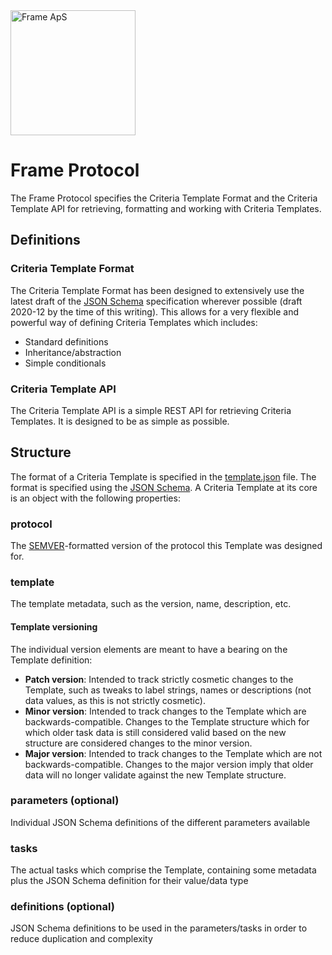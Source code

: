 <img alt="Frame ApS" src="https://openframe-public.s3.eu-west-1.amazonaws.com/assets/logo-text-google-admin.png" width="200" />

# Frame Protocol
The Frame Protocol specifies the Criteria Template Format and the Criteria Template API for retrieving, formatting and working with Criteria Templates.

## Definitions
### Criteria Template Format
The Criteria Template Format has been designed to extensively use the latest draft of the [JSON Schema](https://json-schema.org/)
specification wherever possible (draft 2020-12 by the time of this writing). This allows for a very flexible and powerful way of
defining Criteria Templates which includes:
- Standard definitions
- Inheritance/abstraction
- Simple conditionals

### Criteria Template API
The Criteria Template API is a simple REST API for retrieving Criteria Templates. It is designed to be as simple as possible.

## Structure
The format of a Criteria Template is specified in the [template.json](template.json) file. The format is specified using the [JSON Schema](https://json-schema.org/).
A Criteria Template at its core is an object with the following properties:

### protocol
The [SEMVER](https://semver.org/)-formatted version of the protocol this Template was designed for.

### template
The template metadata, such as the version, name, description, etc.

#### Template versioning
The individual version elements are meant to have a bearing on the Template definition:
* **Patch version**: Intended to track strictly cosmetic changes to the Template, such as tweaks to label strings, names or descriptions (not data values, as this 
is not strictly cosmetic).
* **Minor version**: Intended to track changes to the Template which are backwards-compatible. Changes to the Template structure which for which older task
data is still considered valid based on the new structure are considered changes to the minor version.
* **Major version**:
Intended to track changes to the Template which are not backwards-compatible. Changes to the major version imply that older data will no longer
validate against the new Template structure.

### parameters (optional)
Individual JSON Schema definitions of the different parameters available

### tasks
The actual tasks which comprise the Template, containing some metadata plus the JSON Schema definition for their value/data type

### definitions (optional)
JSON Schema definitions to be used in the parameters/tasks in order to reduce duplication and complexity
